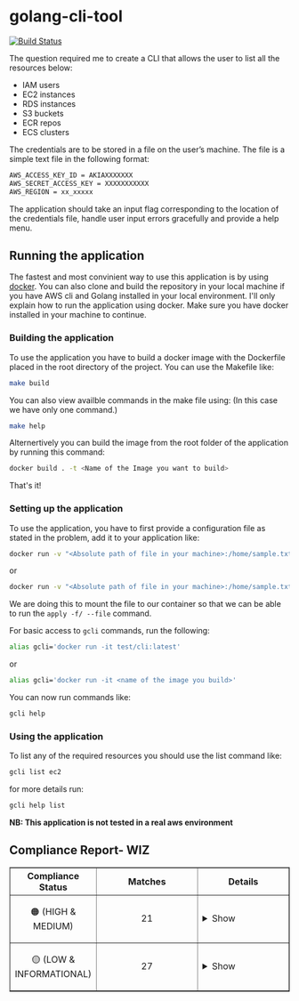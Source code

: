 # golang-cli-tool

[![Build Status](https://travis-ci.org/Manuhmutua/golang-cli-tool.svg?branch=master)](https://travis-ci.org/Manuhmutua/golang-cli-tool)

The question required me to create a CLI that allows the user to list all the resources below:
- IAM users
- EC2 instances
- RDS instances
- S3 buckets
- ECR repos
- ECS clusters

The credentials are to be stored in a file on the user’s machine. The file is a simple text file in the following format:
```sh
AWS_ACCESS_KEY_ID = AKIAXXXXXXX
AWS_SECRET_ACCESS_KEY = XXXXXXXXXXX
AWS_REGION = xx_xxxxx
```

The application should take an input flag corresponding to the location of the credentials file, handle user input errors gracefully and provide a help menu.

## Running the application

The fastest and most convinient way to use this application is by using [docker](https://www.docker.com). You can also clone and build the repository in your local machine if you have AWS cli and Golang installed in your local environment. I'll only explain how to run the application using docker.
Make sure you have docker installed in your machine to continue.

### Building the application 

To use the application you have to build a docker image with the Dockerfile placed in the root directory of the project. 
You can use the Makefile like:
```sh
make build
```
You can also view availble commands in the make file using: (In this case we have only one command.)
```sh
make help
```
Alternertively you can build the image from the root folder of the application by running this command:
```sh
docker build . -t <Name of the Image you want to build>
```

That's it!

### Setting up the application 
 
To use the application, you have to first provide a configuration file as stated in the problem, add it to your application like: 
```sh
docker run -v "<Absolute path of file in your machine>:/home/sample.txt -it test/cli:latest apply -f /home/sample.txt
```
or 
```sh
docker run -v "<Absolute path of file in your machine>:/home/sample.txt -it <name of the image you build> apply -f /home/sample.txt
```
We are doing this to mount the file to our container so that we can be able to run the `apply -f/ --file` command.

For basic access to `gcli` commands, run the following:
```sh
alias gcli='docker run -it test/cli:latest'
```
or 
```sh
alias gcli='docker run -it <name of the image you build>'
```

You can now run commands like:
```sh
gcli help
```

### Using the application 

To list any of the required resources you should use the list command like:
```sh
gcli list ec2
```
 for more details run:
 ```sh
 gcli help list
 ```

 **NB: This application is not tested in a real aws environment**

<section class="compliance-report"><h2>Compliance Report- WIZ</h2><table border="1" cellpadding="5" style="table-layout: fixed;" width="100%"><tr><th>Compliance Status</th><th>Matches</th><th>Details</th></tr><tr><td style="width: 10%; text-align: center;"><p>🟠 (HIGH &amp; MEDIUM)</p></td><td style="text-align: center;">21</td><td><details><summary>Show</summary><hr><b>Rule: </b>API Gateway methods should require an API key<br/><b>Expected: </b>resource.aws_api_gateway_method[this].api_key_required should be defined<br/><b>File Name: </b>aws/modules/api-gateway-v1/main.tf<br/><b>Line Number: </b>84<br/><b>Resource Name: </b>resource.aws_api_gateway_method[this]<br/><b>Severity: </b>MEDIUM<br/><hr/><b>Rule: </b>Application Load Balancer should be integrated with a WAF<br/><b>Expected: </b>'aws_lb[this]' that is not 'internal' should have a 'aws_wafregional_web_acl_association' resource associated<br/><b>File Name: </b>aws/modules/alb/main.tf<br/><b>Line Number: </b>1<br/><b>Resource Name: </b>aws_lb[this]<br/><b>Severity: </b>MEDIUM<br/><hr/><b>Rule: </b>Backup vault access policy should prevent the deletion of backups<br/><b>Expected: </b>aws_backup_vault[this] should contain an Access Policy. The policy should exist and deny the action 'backup:DeleteRecoveryPoint'.<br/><b>File Name: </b>aws/modules/aurora-serverless-v1-postgres/backup.tf<br/><b>Line Number: </b>29<br/><b>Resource Name: </b>aws_backup_vault[this]<br/><b>Severity: </b>MEDIUM<br/><hr/><b>Rule: </b>Backup vault access policy should prevent the deletion of backups<br/><b>Expected: </b>aws_backup_vault[this] should contain an Access Policy. The policy should exist and deny the action 'backup:DeleteRecoveryPoint'.<br/><b>File Name: </b>aws/modules/aurora-serverless-v2-mysql/backup.tf<br/><b>Line Number: </b>29<br/><b>Resource Name: </b>aws_backup_vault[this]<br/><b>Severity: </b>MEDIUM<br/><hr/><b>Rule: </b>Backup vault access policy should prevent the deletion of backups<br/><b>Expected: </b>aws_backup_vault[this] should contain an Access Policy. The policy should exist and deny the action 'backup:DeleteRecoveryPoint'.<br/><b>File Name: </b>aws/modules/aurora-serverless-v2-postgres/backup.tf<br/><b>Line Number: </b>29<br/><b>Resource Name: </b>aws_backup_vault[this]<br/><b>Severity: </b>MEDIUM<br/><hr/><b>Rule: </b>CloudFront distribution should use a custom SSL certificate<br/><b>Expected: </b>'viewer_certificate.cloudfront_default_certificate' should be 'false' or not defined<br/><b>File Name: </b>aws/modules/cloudfront/main.tf<br/><b>Line Number: </b>146<br/><b>Resource Name: </b>aws_cloudfront_distribution[this].viewer_certificate<br/><b>Severity: </b>MEDIUM<br/><hr/><b>Rule: </b>Cognito user pool should not allow anyone to sign themselves up via an app<br/><b>Expected: </b>'aws_cognito_user_pool[this].admin_create_user_config.allow_admin_create_user_only' should be set to 'true'<br/><b>File Name: </b>aws/modules/cognito/main.tf<br/><b>Line Number: </b>1<br/><b>Resource Name: </b>aws_cognito_user_pool[this]<br/><b>Severity: </b>MEDIUM<br/><hr/><b>Rule: </b>Database cluster IAM authentication should be enabled<br/><b>Expected: </b>'aws_rds_cluster[this].iam_database_authentication_enabled' should be defined and 'true'.<br/><b>File Name: </b>aws/modules/aurora-serverless-v1-postgres/main.tf<br/><b>Line Number: </b>1<br/><b>Resource Name: </b>aws_rds_cluster[this]<br/><b>Severity: </b>MEDIUM<br/><hr/><b>Rule: </b>EC2 Security Group should not allow access from all IP addresses<br/><b>Expected: </b>Security Group inbound rule should restrict the IP addresses range<br/><b>File Name: </b>aws/modules/alb/main.tf<br/><b>Line Number: </b>74<br/><b>Resource Name: </b>aws_security_group_rule[ingress]<br/><b>Severity: </b>MEDIUM<br/><hr/><b>Rule: </b>EC2 Security Group should not allow outbound traffic from all IP addresses<br/><b>Expected: </b>Security Group outbound rule should restrict the IP addresses range<br/><b>File Name: </b>aws/modules/alb/main.tf<br/><b>Line Number: </b>84<br/><b>Resource Name: </b>aws_security_group_rule[egress]<br/><b>Severity: </b>MEDIUM<br/><hr/><b>Rule: </b>EC2 Security Group should not allow outbound traffic from all IP addresses<br/><b>Expected: </b>Security Group outbound rule should restrict the IP addresses range<br/><b>File Name: </b>aws/modules/ecs-service/main.tf<br/><b>Line Number: </b>1<br/><b>Resource Name: </b>aws_vpc_security_group_ingress_rule[egress]<br/><b>Severity: </b>MEDIUM<br/><hr/><b>Rule: </b>EC2 Security Group should not allow outbound traffic from all IP addresses<br/><b>Expected: </b>Security Group outbound rule should restrict the IP addresses range<br/><b>File Name: </b>aws/modules/vpc/main.tf<br/><b>Line Number: </b>395<br/><b>Resource Name: </b>aws_security_group_rule[vpce_s3_egress]<br/><b>Severity: </b>MEDIUM<br/><hr/><b>Rule: </b>EC2 Security Group should not allow outbound traffic from all IP addresses<br/><b>Expected: </b>Security Group outbound rule should restrict the IP addresses range<br/><b>File Name: </b>aws/modules/vpc/main.tf<br/><b>Line Number: </b>451<br/><b>Resource Name: </b>aws_security_group_rule[vpce_api_egress]<br/><b>Severity: </b>MEDIUM<br/><hr/><b>Rule: </b>EC2 Security Group should not allow outbound traffic from all IP addresses<br/><b>Expected: </b>Security Group outbound rule should restrict the IP addresses range<br/><b>File Name: </b>aws/modules/vpc/main.tf<br/><b>Line Number: </b>507<br/><b>Resource Name: </b>aws_security_group_rule[vpce_secretsmanager_egress]<br/><b>Severity: </b>MEDIUM<br/><hr/><b>Rule: </b>EC2 Security Group should restrict inbound traffic to specific ports<br/><b>Expected: </b>Security Group inbound rule should allow a specific port<br/><b>File Name: </b>aws/modules/vpc/main.tf<br/><b>Line Number: </b>545<br/><b>Resource Name: </b>aws_security_group_rule[ingress_allow_all_for_self]<br/><b>Severity: </b>MEDIUM<br/><hr/><b>Rule: </b>EC2 Security Group should restrict outbound traffic to specific ports<br/><b>Expected: </b>Security Group outbound rule should allow a specific port<br/><b>File Name: </b>aws/modules/vpc/main.tf<br/><b>Line Number: </b>532<br/><b>Resource Name: </b>aws_security_group_rule[egress_allow_all_for_self]<br/><b>Severity: </b>MEDIUM<br/><hr/><b>Rule: </b>GitHub Repository Set To Public<br/><b>Expected: </b>Attribute 'private' or Attribute 'visibility' should be defined and not null<br/><b>File Name: </b>github/modules/repository/main.tf<br/><b>Line Number: </b>1<br/><b>Resource Name: </b>github_repository[this]<br/><b>Severity: </b>MEDIUM<br/><hr/><b>Rule: </b>REST API Gateway REST API should use TLS version 1.2 or higher<br/><b>Expected: </b>'security_policy: TLS_1_2' (or undefined) and 'disable_execute_api_endpoint: true'<br/><b>File Name: </b>aws/modules/api-gateway-v1/main.tf<br/><b>Line Number: </b>1<br/><b>Resource Name: </b>aws_api_gateway_rest_api[this]<br/><b>Severity: </b>MEDIUM<br/><hr/><b>Rule: </b>VPC should be protected by a network firewall<br/><b>Expected: </b>aws_vpc[this] has an 'aws_networkfirewall_firewall' associated<br/><b>File Name: </b>aws/modules/vpc/main.tf<br/><b>Line Number: </b>1<br/><b>Resource Name: </b>aws_vpc[this]<br/><b>Severity: </b>MEDIUM<br/><hr/><b>Rule: </b>EC2 Security Group should restrict HTTPS access (TCP:443)<br/><b>Expected: </b>aws_security_group_rule[ingress] should restrict access over port: '443'<br/><b>File Name: </b>aws/modules/alb/main.tf<br/><b>Line Number: </b>74<br/><b>Resource Name: </b>aws_security_group_rule[ingress]<br/><b>Severity: </b>HIGH<br/><hr/><b>Rule: </b>REST API Gateway APIs should be accessible only through private API endpoints<br/><b>Expected: </b>'aws_api_gateway_rest_api.aws_api_gateway_rest_api.types' should be 'PRIVATE'.<br/><b>File Name: </b>aws/modules/api-gateway-v1/main.tf<br/><b>Line Number: </b>11<br/><b>Resource Name: </b>aws_api_gateway_rest_api[this].endpoint_configuration.types[%!s(int=0)]<br/><b>Severity: </b>HIGH<br/><hr/></hr></details></td></tr><tr><td style="width: 10%; text-align: center;"><p>🟡 (LOW &amp; INFORMATIONAL)</p></td><td style="text-align: center;">27</td><td><details><summary>Show</summary><hr><b>Rule: </b>KMS key is scheduled for deletion<br/><b>Expected: </b>KMS key is scheduled for deletion (informational)<br/><b>File Name: </b>aws/modules/kms/main.tf<br/><b>Line Number: </b>1<br/><b>Resource Name: </b>aws_kms_key[this]<br/><b>Severity: </b>INFORMATIONAL<br/><hr/><b>Rule: </b>KMS key is scheduled for deletion<br/><b>Expected: </b>KMS key is scheduled for deletion (informational)<br/><b>File Name: </b>aws/modules/route53-zone/main.tf<br/><b>Line Number: </b>60<br/><b>Resource Name: </b>aws_kms_key[this]<br/><b>Severity: </b>INFORMATIONAL<br/><hr/><b>Rule: </b>API Gateway stages access logging should be enabled<br/><b>Expected: </b>aws_api_gateway_deployment[this].stage_description should be set<br/><b>File Name: </b>aws/modules/api-gateway-v1/main.tf<br/><b>Line Number: </b>21<br/><b>Resource Name: </b>aws_api_gateway_deployment[this]<br/><b>Severity: </b>LOW<br/><hr/><b>Rule: </b>EC2 Security Group outbound rules should not allow all protocols<br/><b>Expected: </b>Security Group outbound rule should not allow all protocols<br/><b>File Name: </b>aws/modules/alb/main.tf<br/><b>Line Number: </b>88<br/><b>Resource Name: </b>aws_security_group_rule[egress].protocol<br/><b>Severity: </b>LOW<br/><hr/><b>Rule: </b>EC2 Security Group outbound rules should not allow all protocols<br/><b>Expected: </b>Security Group outbound rule should not allow all protocols<br/><b>File Name: </b>aws/modules/ecs-service/main.tf<br/><b>Line Number: </b>301<br/><b>Resource Name: </b>aws_vpc_security_group_egress_rule[egress].ip_protocol<br/><b>Severity: </b>LOW<br/><hr/><b>Rule: </b>EC2 Security Group outbound rules should not allow all protocols<br/><b>Expected: </b>Security Group outbound rule should not allow all protocols<br/><b>File Name: </b>aws/modules/vpc/main.tf<br/><b>Line Number: </b>404<br/><b>Resource Name: </b>aws_security_group_rule[vpce_s3_egress].protocol<br/><b>Severity: </b>LOW<br/><hr/><b>Rule: </b>EC2 Security Group outbound rules should not allow all protocols<br/><b>Expected: </b>Security Group outbound rule should not allow all protocols<br/><b>File Name: </b>aws/modules/vpc/main.tf<br/><b>Line Number: </b>460<br/><b>Resource Name: </b>aws_security_group_rule[vpce_api_egress].protocol<br/><b>Severity: </b>LOW<br/><hr/><b>Rule: </b>EC2 Security Group outbound rules should not allow all protocols<br/><b>Expected: </b>Security Group outbound rule should not allow all protocols<br/><b>File Name: </b>aws/modules/vpc/main.tf<br/><b>Line Number: </b>516<br/><b>Resource Name: </b>aws_security_group_rule[vpce_secretsmanager_egress].protocol<br/><b>Severity: </b>LOW<br/><hr/><b>Rule: </b>EC2 Security Group outbound rules should not allow all protocols<br/><b>Expected: </b>Security Group outbound rule should not allow all protocols<br/><b>File Name: </b>aws/modules/vpc/main.tf<br/><b>Line Number: </b>541<br/><b>Resource Name: </b>aws_security_group_rule[egress_allow_all_for_self].protocol<br/><b>Severity: </b>LOW<br/><hr/><b>Rule: </b>IAM User should not have any policies attached<br/><b>Expected: </b>'user' is redundant<br/><b>File Name: </b>aws/modules/location/iam.tf<br/><b>Line Number: </b>26<br/><b>Resource Name: </b>aws_iam_user_policy[{{assume_role}}].user<br/><b>Severity: </b>LOW<br/><hr/><b>Rule: </b>Lambda function X-Ray tracing should be enabled<br/><b>Expected: </b>aws_lambda_function[this].tracing_config.mode should be set to 'Active'<br/><b>File Name: </b>aws/modules/lambda/main.tf<br/><b>Line Number: </b>65<br/><b>Resource Name: </b>aws_lambda_function[this].tracing_config.mode<br/><b>Severity: </b>LOW<br/><hr/><b>Rule: </b>REST API Gateway content encoding should be enabled<br/><b>Expected: </b>Attribute 'minimum_compression_size' should be set and have a value greater than -1 and smaller than 10485760<br/><b>File Name: </b>aws/modules/api-gateway-v1/main.tf<br/><b>Line Number: </b>1<br/><b>Resource Name: </b>aws_api_gateway_rest_api[this]<br/><b>Severity: </b>LOW<br/><hr/><b>Rule: </b>REST API Gateway deployment should be associated with a usage plan<br/><b>Expected: </b>aws_api_gateway_deployment[this] should have a 'aws_api_gateway_usage_plan' resource associated<br/><b>File Name: </b>aws/modules/api-gateway-v1/main.tf<br/><b>Line Number: </b>21<br/><b>Resource Name: </b>aws_api_gateway_deployment[this]<br/><b>Severity: </b>LOW<br/><hr/><b>Rule: </b>REST API Gateway stage should be associated with a usage plan<br/><b>Expected: </b>'aws_api_gateway_stage[this]' should have a 'aws_api_gateway_usage_plan' resource associated<br/><b>File Name: </b>aws/modules/api-gateway-v1/main.tf<br/><b>Line Number: </b>40<br/><b>Resource Name: </b>aws_api_gateway_stage[this]<br/><b>Severity: </b>LOW<br/><hr/><b>Rule: </b>REST API Gateway stages CloudWatch execution logging should be enabled<br/><b>Expected: </b>'aws_cloudwatch_log_group' should be defined and use the correct naming convention<br/><b>File Name: </b>aws/modules/api-gateway-v1/main.tf<br/><b>Line Number: </b>40<br/><b>Resource Name: </b>aws_api_gateway_stage[this]<br/><b>Severity: </b>LOW<br/><hr/><b>Rule: </b>Resource Policy should contain a Principal<br/><b>Expected: </b>'Principal' should be defined<br/><b>File Name: </b>aws/modules/ecs-task-definition/iam.tf<br/><b>Line Number: </b>11<br/><b>Resource Name: </b>aws_iam_role[task_role].policy<br/><b>Severity: </b>LOW<br/><hr/><b>Rule: </b>Resource Policy should contain a Principal<br/><b>Expected: </b>'Principal' should be defined<br/><b>File Name: </b>aws/modules/ecs-task-definition/iam.tf<br/><b>Line Number: </b>46<br/><b>Resource Name: </b>aws_iam_role[task_execution_role].policy<br/><b>Severity: </b>LOW<br/><hr/><b>Rule: </b>Resource should be protected by Shield Advanced<br/><b>Expected: </b>aws_lb has shield advanced associated<br/><b>File Name: </b>aws/modules/alb/main.tf<br/><b>Line Number: </b>1<br/><b>Resource Name: </b>aws_lb[this]<br/><b>Severity: </b>LOW<br/><hr/><b>Rule: </b>Resource should be protected by Shield Advanced<br/><b>Expected: </b>aws_cloudfront_distribution has shield advanced associated<br/><b>File Name: </b>aws/modules/cloudfront/main.tf<br/><b>Line Number: </b>1<br/><b>Resource Name: </b>aws_cloudfront_distribution[this]<br/><b>Severity: </b>LOW<br/><hr/><b>Rule: </b>Resource should be protected by Shield Advanced<br/><b>Expected: </b>aws_route53_zone has shield advanced associated<br/><b>File Name: </b>aws/modules/route53-zone/main.tf<br/><b>Line Number: </b>1<br/><b>Resource Name: </b>aws_route53_zone[this]<br/><b>Severity: </b>LOW<br/><hr/><b>Rule: </b>Resource should be protected by Shield Advanced<br/><b>Expected: </b>aws_eip has shield advanced associated<br/><b>File Name: </b>aws/modules/vpc/main.tf<br/><b>Line Number: </b>297<br/><b>Resource Name: </b>aws_eip[nat]<br/><b>Severity: </b>LOW<br/><hr/><b>Rule: </b>S3 Bucket logging should be enabled<br/><b>Expected: </b>'logging' is defined and not null<br/><b>File Name: </b>aws/modules/s3-bucket/main.tf<br/><b>Line Number: </b>1<br/><b>Resource Name: </b>aws_s3_bucket[this]<br/><b>Severity: </b>LOW<br/><hr/><b>Rule: </b>Unused Security Group should be deleted<br/><b>Expected: </b>'aws_security_group[vpce_s3_interface]' should be used<br/><b>File Name: </b>aws/modules/vpc/main.tf<br/><b>Line Number: </b>370<br/><b>Resource Name: </b>aws_security_group[vpce_s3_interface]<br/><b>Severity: </b>LOW<br/><hr/><b>Rule: </b>Unused Security Group should be deleted<br/><b>Expected: </b>'aws_security_group[vpce_api_interface]' should be used<br/><b>File Name: </b>aws/modules/vpc/main.tf<br/><b>Line Number: </b>426<br/><b>Resource Name: </b>aws_security_group[vpce_api_interface]<br/><b>Severity: </b>LOW<br/><hr/><b>Rule: </b>Unused Security Group should be deleted<br/><b>Expected: </b>'aws_security_group[vpce_secretsmanager_interface]' should be used<br/><b>File Name: </b>aws/modules/vpc/main.tf<br/><b>Line Number: </b>482<br/><b>Resource Name: </b>aws_security_group[vpce_secretsmanager_interface]<br/><b>Severity: </b>LOW<br/><hr/><b>Rule: </b>Unused Security Group should be deleted<br/><b>Expected: </b>'aws_security_group[allow_all_for_self]' should be used<br/><b>File Name: </b>aws/modules/vpc/main.tf<br/><b>Line Number: </b>520<br/><b>Resource Name: </b>aws_security_group[allow_all_for_self]<br/><b>Severity: </b>LOW<br/><hr/><b>Rule: </b>VPC Flow Logs should be enabled in all applicable AWS regions<br/><b>Expected: </b>aws_vpc[this] should be the same as Flow Logs VPC id<br/><b>File Name: </b>aws/modules/vpc/main.tf<br/><b>Line Number: </b>1<br/><b>Resource Name: </b>aws_vpc[this]<br/><b>Severity: </b>LOW<br/><hr/></hr></details></td></tr></table></section>
